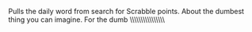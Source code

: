 Pulls the daily word from search for Scrabble points. About the dumbest thing you can imagine. For the dumb \\\\\\\\\\\\\\\\\\\\\\\\\\\\\\\\
